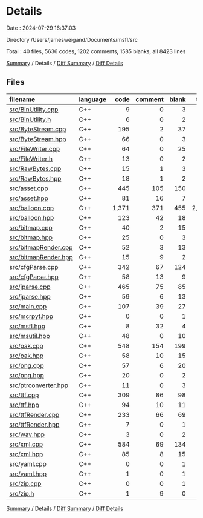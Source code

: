 # Details

Date : 2024-07-29 16:37:03

Directory /Users/jamesweigand/Documents/msfl/src

Total : 40 files,  5636 codes, 1202 comments, 1585 blanks, all 8423 lines

[Summary](results.md) / Details / [Diff Summary](diff.md) / [Diff Details](diff-details.md)

## Files
| filename | language | code | comment | blank | total |
| :--- | :--- | ---: | ---: | ---: | ---: |
| [src/BinUtility.cpp](/src/BinUtility.cpp) | C++ | 9 | 0 | 3 | 12 |
| [src/BinUtility.h](/src/BinUtility.h) | C++ | 6 | 0 | 2 | 8 |
| [src/ByteStream.cpp](/src/ByteStream.cpp) | C++ | 195 | 2 | 37 | 234 |
| [src/ByteStream.hpp](/src/ByteStream.hpp) | C++ | 66 | 0 | 3 | 69 |
| [src/FileWriter.cpp](/src/FileWriter.cpp) | C++ | 64 | 0 | 25 | 89 |
| [src/FileWriter.h](/src/FileWriter.h) | C++ | 13 | 0 | 2 | 15 |
| [src/RawBytes.cpp](/src/RawBytes.cpp) | C++ | 15 | 1 | 3 | 19 |
| [src/RawBytes.hpp](/src/RawBytes.hpp) | C++ | 18 | 1 | 2 | 21 |
| [src/asset.cpp](/src/asset.cpp) | C++ | 445 | 105 | 150 | 700 |
| [src/asset.hpp](/src/asset.hpp) | C++ | 81 | 16 | 7 | 104 |
| [src/balloon.cpp](/src/balloon.cpp) | C++ | 1,371 | 371 | 455 | 2,197 |
| [src/balloon.hpp](/src/balloon.hpp) | C++ | 123 | 42 | 18 | 183 |
| [src/bitmap.cpp](/src/bitmap.cpp) | C++ | 40 | 2 | 15 | 57 |
| [src/bitmap.hpp](/src/bitmap.hpp) | C++ | 25 | 0 | 3 | 28 |
| [src/bitmapRender.cpp](/src/bitmapRender.cpp) | C++ | 52 | 3 | 13 | 68 |
| [src/bitmapRender.hpp](/src/bitmapRender.hpp) | C++ | 15 | 9 | 2 | 26 |
| [src/cfgParse.cpp](/src/cfgParse.cpp) | C++ | 342 | 67 | 124 | 533 |
| [src/cfgParse.hpp](/src/cfgParse.hpp) | C++ | 58 | 13 | 9 | 80 |
| [src/jparse.cpp](/src/jparse.cpp) | C++ | 465 | 75 | 85 | 625 |
| [src/jparse.hpp](/src/jparse.hpp) | C++ | 59 | 6 | 13 | 78 |
| [src/main.cpp](/src/main.cpp) | C++ | 107 | 39 | 27 | 173 |
| [src/mcrpyt.hpp](/src/mcrpyt.hpp) | C++ | 0 | 0 | 1 | 1 |
| [src/msfl.hpp](/src/msfl.hpp) | C++ | 8 | 32 | 4 | 44 |
| [src/msutil.hpp](/src/msutil.hpp) | C++ | 48 | 0 | 10 | 58 |
| [src/pak.cpp](/src/pak.cpp) | C++ | 548 | 154 | 199 | 901 |
| [src/pak.hpp](/src/pak.hpp) | C++ | 58 | 10 | 15 | 83 |
| [src/png.cpp](/src/png.cpp) | C++ | 57 | 6 | 20 | 83 |
| [src/png.hpp](/src/png.hpp) | C++ | 20 | 0 | 2 | 22 |
| [src/ptrconverter.hpp](/src/ptrconverter.hpp) | C++ | 11 | 0 | 3 | 14 |
| [src/ttf.cpp](/src/ttf.cpp) | C++ | 309 | 86 | 98 | 493 |
| [src/ttf.hpp](/src/ttf.hpp) | C++ | 94 | 10 | 11 | 115 |
| [src/ttfRender.cpp](/src/ttfRender.cpp) | C++ | 233 | 66 | 69 | 368 |
| [src/ttfRender.hpp](/src/ttfRender.hpp) | C++ | 7 | 0 | 1 | 8 |
| [src/wav.hpp](/src/wav.hpp) | C++ | 3 | 0 | 2 | 5 |
| [src/xml.cpp](/src/xml.cpp) | C++ | 584 | 69 | 134 | 787 |
| [src/xml.hpp](/src/xml.hpp) | C++ | 85 | 8 | 15 | 108 |
| [src/yaml.cpp](/src/yaml.cpp) | C++ | 0 | 0 | 1 | 1 |
| [src/yaml.hpp](/src/yaml.hpp) | C++ | 1 | 0 | 1 | 2 |
| [src/zip.cpp](/src/zip.cpp) | C++ | 0 | 0 | 1 | 1 |
| [src/zip.h](/src/zip.h) | C++ | 1 | 9 | 0 | 10 |

[Summary](results.md) / Details / [Diff Summary](diff.md) / [Diff Details](diff-details.md)